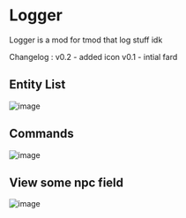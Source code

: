 # Logger
Logger is a mod for tmod that log stuff idk

Changelog :
v0.2 - added icon
v0.1 - intial fard

## Entity List


![image](https://user-images.githubusercontent.com/70310191/166089670-3ebc8b75-fb12-4e78-9f2a-098670f38f83.png)


## Commands


![image](https://user-images.githubusercontent.com/70310191/166089705-53866e0d-f567-4fd6-8fd1-4a2bb254e5a6.png)


## View some npc field


![image](https://user-images.githubusercontent.com/70310191/166089661-35ae2284-951d-4ee5-8639-987c81cc5c9e.png)
